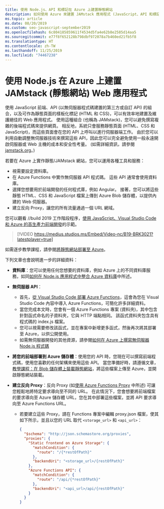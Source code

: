 ```yaml
---
title: 使用 Node.js、API 和標記在 Azure 上建置靜態網站
description: 如何使用 Azure 來建置 JAMstack 應用程式 (JavaScript、API 和標記)
ms.topic: article
ms.date: 08/20/2019
ms.custom: seo-javascript-september2019
ms.openlocfilehash: 6c804185859611f4534d5fa4e62b8e2585d14aa5
ms.sourcegitcommit: e77f8f652128b798dbf972078a7b460ed21fb5f8
ms.translationtype: HT
ms.contentlocale: zh-TW
ms.lasthandoff: 11/25/2019
ms.locfileid: "74467238"
---
```

# <a name="build-jamstack-static-site-web-apps-on-azure-with-nodejs"></a>使用 Node.js 在 Azure 上建置 JAMstack (靜態網站) Web 應用程式

使用 JavaScript  前端、API  (以無伺服器程式碼建置的第三方或自訂 API) 的組合，以及可作為靜態頁面的樣板化標記  (HTML 和 CSS)，可以有效率地建置及維護絕佳的 Web 應用程式。 使用這種組合 (也稱為 JAMstack)，您可以避免撰寫複雜的後端程式碼來提供網頁。 相反地，系統只會服務靜態頁面 (HTML、CSS 和 JavaScript)，而這些頁面會在您的 API 上呼叫以進行伺服器端工作。 由於您可以利用自動調整無伺服器技術來撰寫這些 API，因此您可以完全避免使用一般永遠開啟伺服器或 Web 主機的成本和安全性考量。 (如需詳細資訊，請參閱 [jamstack.org](https://jamstack.org/)。)

若要在 Azure 上實作靜態/JAMstack 網站，您可以運用各種工具和服務：

- 視需要設定資料庫。
- 在 Azure Functions 中實作無伺服器 API 程式碼。 這些 API 通常會使用資料庫。
- 選擇您想要用於前端開發的任何程式庫，例如 Angular。 接著，您可以將這些靜態 HTML、CSS 和 JavaScript 檔案上傳到 Azure Blob 儲存體，以提供內建的 Web 伺服器。
- 建立反向 Proxy，讓您的所有流量通過一個 URL 網域。

您可以觀看 //build 2019 工作階段程序，[使用 JavaScript、Visual Studio Code 和 Azure 的高生產力前端開發](https://mybuild.techcommunity.microsoft.com/sessions/77038?source=sessions#top-anchor)的示範。

> [!VIDEO https://medius.studios.ms/Embed/Video-nc/B19-BRK3021?latestplayer=true]

如需逐步教學課程，請參閱[將靜態網站部署至 Azure](tutorial-vscode-static-website-node-01.md)。

下列文章也會說明進一步的詳細資料：

- **資料庫**：您可以使用任何您想要的資料庫，例如 Azure 上的不同資料庫服務，如同[如何在 Node.js 應用程式中整合 Azure 資料庫](node-howto-integrate-databases.md)中所述。
  
- **無伺服器 API**：

  - 首先，[從 Visual Studio Code 部署 Azure Functions](tutorial-vscode-serverless-node-01.md)，這會為您在 Visual Studio Code 內容中導入 Azure Functions，可簡化許多詳細資料。
  - 當您完成本文時，您會有一個 Azure Functions 專案 (資料夾)，其中包含針對函式命名的子資料夾，它與 HTTP 端點相同。 該函式資料夾包含具有程式碼的 index.js  檔案。
  - 您可以視需要修改該函式，並在專案中新增更多函式，然後再次將其部署至 Azure，以供公開使用。
  - 如需無伺服器開發的其他資源，請參閱[如何在 Azure 上撰寫無伺服器 Node.js 程式碼](node-howto-write-serverless-code.md)

- **將您的前端部署到 Azure 儲存體**：使用您的 API 時，您現在可以撰寫前端程式碼，使用您喜歡的任何架構來使用這些 API。 當您準備好時，請遵循文章，[教學課程：在 Blob 儲存體上裝載靜態網站](/azure/storage/blobs/storage-blob-static-website-host)，將這些檔案上傳至 Azure，並開啟靜態網站裝載。

- **建立反向 Proxy**：反向 Proxy (如[使用 Azure Functions Proxy](/azure/azure-functions/functions-proxies) 中所述) 可讓您輕鬆地將特定要求導向至不同的 URL。 在此情況下，您會想要將前端檔案的要求導向至 Azure 儲存體 URL，您在其中部署這些檔案，並將 API 要求導向至 Azure Functions URL。

  - 若要建立這些 Proxy，請在 Functions 專案中編輯 proxy.json  檔案，使其如下所示，並且以您的 URL 取代 `<storage_url>` 和 `<api_url>`：
  
    ```json
    {
      "$schema": "http://json.schemastore.org/proxies",
      "proxies": {
        "Static frontend on Azure Storage": {
          "matchCondition": {
            "route": "/{*restOfPath}"
          },
          "backendUri": "<storage_url>/{restOfPath}"
        },
        "Azure Functions API": {
          "matchCondition": {
            "route": "/api/{*restOfPath}"
          },
          "backendUri": "<api_url>/api/{restOfPath}"
        }
      }
    }
    ```
